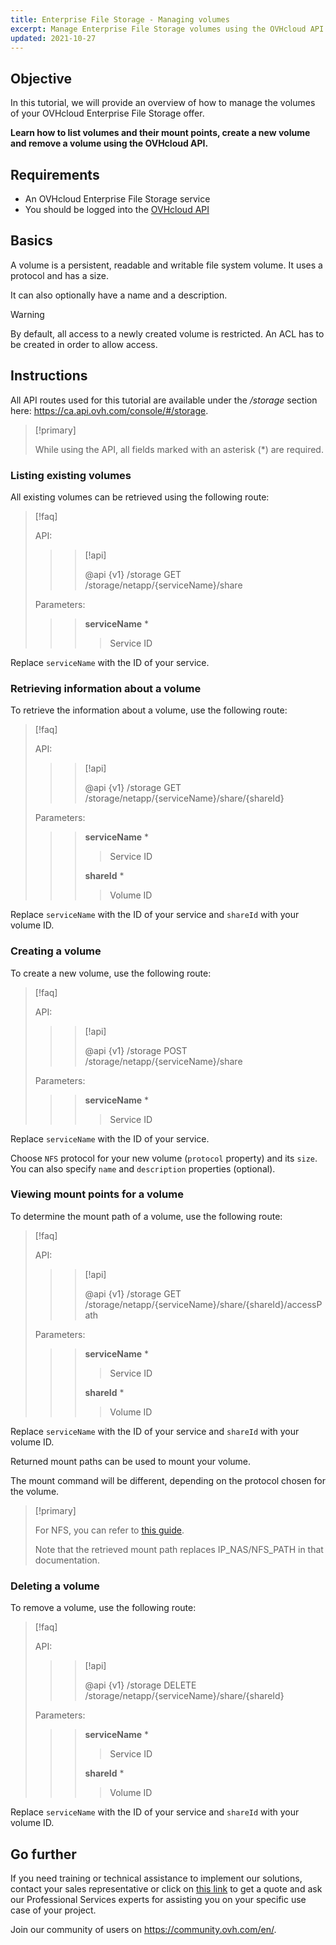 ```yaml
---
title: Enterprise File Storage - Managing volumes
excerpt: Manage Enterprise File Storage volumes using the OVHcloud API
updated: 2021-10-27
---
```


## Objective

In this tutorial, we will provide an overview of how to manage the volumes of your OVHcloud Enterprise File Storage offer.

**Learn how to list volumes and their mount points, create a new volume and remove a volume using the OVHcloud API.**

## Requirements

- An OVHcloud Enterprise File Storage service
- You should be logged into the [OVHcloud API](https://ca.api.ovh.com)

## Basics

A volume is a persistent, readable and writable file system volume. It uses a protocol and has a size.

It can also optionally have a name and a description.

> [!warning]
>
> By default, all access to a newly created volume is restricted. An ACL has to be created in order to allow access.
>

## Instructions

All API routes used for this tutorial are available under the */storage* section here: <https://ca.api.ovh.com/console/#/storage>.

> [!primary]
>
> While using the API, all fields marked with an asterisk (\*) are required.
>

### Listing existing volumes

All existing volumes can be retrieved using the following route:

> [!faq]
>
> API:
>
>> > [!api]
>> >
>> > @api {v1} /storage GET /storage/netapp/{serviceName}/share
>> >
>>
>
> Parameters:
>
>> > **serviceName** *
>> >
>> >> Service ID
>> >
>

Replace `serviceName` with the ID of your service.

### Retrieving information about a volume

To retrieve the information about a volume, use the following route:

> [!faq]
>
> API:
>
>> > [!api]
>> >
>> > @api {v1} /storage GET /storage/netapp/{serviceName}/share/{shareId}
>> >
>>
>
> Parameters:
>
>> > **serviceName** *
>> >
>> >> Service ID
>> >
>> > **shareId** *
>> >
>> >> Volume ID
>

Replace `serviceName` with the ID of your service and `shareId` with your volume ID.

### Creating a volume

To create a new volume, use the following route:

> [!faq]
>
> API:
>
>> > [!api]
>> >
>> > @api {v1} /storage POST /storage/netapp/{serviceName}/share
>> >
>>
>
> Parameters:
>
>> > **serviceName** *
>> >
>> >> Service ID
>> >
>

Replace `serviceName` with the ID of your service.

Choose `NFS` protocol for your new volume (`protocol` property) and its `size`.
You can also specify `name` and `description` properties (optional).

### Viewing mount points for a volume

To determine the mount path of a volume, use the following route:

> [!faq]
>
> API:
>
>> > [!api]
>> >
>> > @api {v1} /storage GET /storage/netapp/{serviceName}/share/{shareId}/accessPath
>> >
>>
>
> Parameters:
>
>> > **serviceName** *
>> >
>> >> Service ID
>> >
>> > **shareId** *
>> >
>> >> Volume ID
>

Replace `serviceName` with the ID of your service and `shareId` with your volume ID.

Returned mount paths can be used to mount your volume.

The mount command will be different, depending on the protocol chosen for the volume.

> [!primary]
>
> For NFS, you can refer to [this guide](/pages/storage_and_backup/file_storage/ha_nas/nas_nfs).
>
> Note that the retrieved mount path replaces IP_NAS/NFS_PATH in that documentation.
>

### Deleting a volume

To remove a volume, use the following route:

> [!faq]
>
> API:
>
>> > [!api]
>> >
>> > @api {v1} /storage DELETE /storage/netapp/{serviceName}/share/{shareId}
>> >
>>
>
> Parameters:
>
>> > **serviceName** *
>> >
>> >> Service ID
>> >
>> > **shareId** *
>> >
>> >> Volume ID
>

Replace `serviceName` with the ID of your service and `shareId` with your volume ID.

## Go further

If you need training or technical assistance to implement our solutions, contact your sales representative or click on [this link](https://www.ovhcloud.com/en-au/professional-services/) to get a quote and ask our Professional Services experts for assisting you on your specific use case of your project.

Join our community of users on <https://community.ovh.com/en/>.
